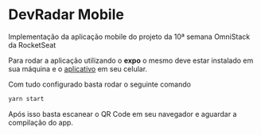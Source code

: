 # DevRadar Mobile
Implementação da aplicação mobile do projeto da 10ª semana OmniStack da RocketSeat 

Para rodar a aplicação utilizando o **expo** o mesmo deve estar instalado em sua máquina e o [aplicativo](https://play.google.com/store/apps/details?id=host.exp.exponent&hl=pt_BR) em seu celular.

Com tudo configurado basta rodar o seguinte comando

```bash
yarn start
```

Após isso basta escanear o QR Code em seu navegador e aguardar a compilação do app.


